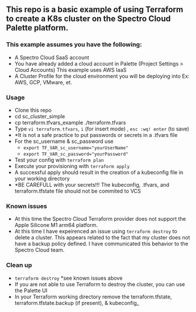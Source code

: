 ## This repo is a basic example of using Terraform to create a K8s cluster on the Spectro Cloud Palette platform.

### This example assumes you have the following:
- A Spectro Cloud SaaS account
- You have already added a cloud account in Palette (Project Settings > Cloud Accounts) This example uses AWS IaaS 
- A Cluster Profile for the cloud environment you will be deploying into Ex: AWS, GCP, VMware, et.

### Usage
- Clone this repo
- cd sc_cluster_simple
- cp terraform.tfvars_example ./terraform.tfvars
- Type `vi terraform.tfvars`, `i` (for insert mode) <enter your unique values>, `esc :wq! enter` (to save) 
- *It is not a safe practice to put passwords or secrets in a .tfvars file
- For the sc_username & sc_password use 
  - `export TF_VAR_sc_username="yourUserName"` 
  - `export TF_VAR_sc_password="yourPassword"`
- Test your config with `terraform plan` 
- Execute your provisioning with `terraform apply` 
- A successful apply should result in the creation of a kubeconfig file in your working directory
- *BE CAREFULL with your secrets!!!  The kubeconfig, .tfvars, and terraform.tfstate file should not be commited to VCS 
  
### Known issues
- At this time the Spectro Cloud Terraform provider does not support the Apple Silicone M1 arm64 platform.    
- At this time I have expeirenced an issue using `terraform destroy` to delete a cluster.  This appears related to the fact that my cluster does not have a backup policy defined.  I have communicated this behavior to the Spectro Cloud team.  
  
### Clean up
- `terraform destroy` *see known issues above
- If you are not able to use Terraform to destroy the cluster, you can use the Palette UI
- In your Terraform working directory remove the terraform.tfstate, terraform.tfstate.backup (if present), & kubeconfig_<yourCluster>
